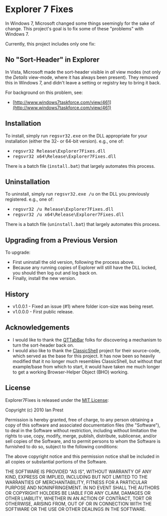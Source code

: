 
# Explorer 7 Fixes

In Windows 7, Microsoft changed some things seemingly for the sake of 
change.  This project's goal is to fix some of these "problems" with 
Windows 7.

Currently, this project includes only one fix:

## No "Sort-Header" in Explorer

In Vista, Microsoft made the sort-header visible in _all_ view modes 
(not only the _Details_ view-mode, where it has always been present).
They removed this in Windows 7, and didn't leave a setting or registry 
key to bring it back.

For background on this problem, see: 

* [http://www.windows7taskforce.com/view/461](http://www.windows7taskforce.com/view/461)

## Installation

To install, simply run <tt>regsvr32.exe</tt> on the DLL appropriate for
your installation (either the 32- or 64-bit version).  e.g., one of:

* <tt>regsvr32 Release\Explorer7Fixes.dll</tt>
* <tt>regsvr32 x64\Release\Explorer7Fixes.dll</tt>

There is a batch file (<tt>install.bat</tt>) that largely automates this 
process.


## Uninstallation

To uninstall, simply run <tt>regsvr32.exe /u</tt> on the DLL you previously
registered.  e.g., one of:

* <tt>regsvr32 /u Release\Explorer7Fixes.dll</tt>
* <tt>regsvr32 /u x64\Release\Explorer7Fixes.dll</tt>

There is a batch file (<tt>uninstall.bat</tt>) that largely automates this 
process.

## Upgrading from a Previous Version

To upgrade:
* First uninstall the old version, following the process above.
* Because any running copies of Explorer will still have the DLL locked, you 
should then log out and log back on.
* Finally, install the new version.

## History

* v1.0.0.1 - Fixed an issue (#1) where folder icon-size was being reset.
* v1.0.0.0 - First public release.

## Acknowledgements

* I would like to thank the [QTTabBar](http://qttabbar.sourceforge.net/) folks 
for discovering a mechanism to turn the sort-header back on.
* I would also like to thank the [ClassicShell](http://classicshell.sourceforge.net/)
project for their source-code, which served as the base for this project.
It has now been so heavily modified that it no longer much resembles
ClassicShell, but without that example/base from which to start, it would
have taken me much longer to get a working Browser-Helper Object (BHO) 
working.

## License

Explorer7Fixes is released under the [MIT License](http://www.opensource.org/licenses/mit-license.html):

Copyright (c) 2010 Ian Prest

Permission is hereby granted, free of charge, to any person obtaining a copy
of this software and associated documentation files (the "Software"), to deal
in the Software without restriction, including without limitation the rights
to use, copy, modify, merge, publish, distribute, sublicense, and/or sell
copies of the Software, and to permit persons to whom the Software is
furnished to do so, subject to the following conditions:

The above copyright notice and this permission notice shall be included in
all copies or substantial portions of the Software.

THE SOFTWARE IS PROVIDED "AS IS", WITHOUT WARRANTY OF ANY KIND, EXPRESS OR
IMPLIED, INCLUDING BUT NOT LIMITED TO THE WARRANTIES OF MERCHANTABILITY,
FITNESS FOR A PARTICULAR PURPOSE AND NONINFRINGEMENT. IN NO EVENT SHALL THE
AUTHORS OR COPYRIGHT HOLDERS BE LIABLE FOR ANY CLAIM, DAMAGES OR OTHER
LIABILITY, WHETHER IN AN ACTION OF CONTRACT, TORT OR OTHERWISE, ARISING FROM,
OUT OF OR IN CONNECTION WITH THE SOFTWARE OR THE USE OR OTHER DEALINGS IN
THE SOFTWARE.
